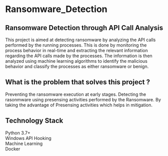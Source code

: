# Ransomware_Detection

## Ransomware Detection through API Call Analysis  
This project is aimed at detecting ransomware by analyzing the API calls performed by the running processes. This is done by monitoring the process behavior in real-time and extracting the relevant information regarding the API calls made by the processes. The information is then analyzed using machine learning algorithms to identify the malicious behavior and classify the processes as either ransomware or benign.  

## What is the problem that solves this project ?

Preventing the ransomware execution at early stages. Detecting the rasonmware using presensing activities performed by the Ransomware. By taking the advantage of Presensing activities which helps in mitigation.



## Technology Stack  

Python 3.7+  
Windows API Hooking  
Machine Learning  
Docker  


